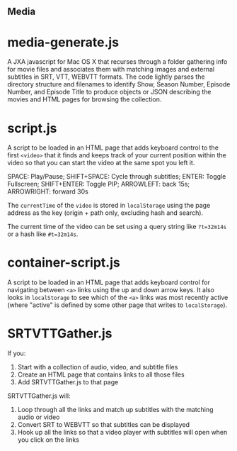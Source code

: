 ## Media

# media-generate.js

A JXA javascript for Mac OS X that recurses through a folder gathering info for movie files and associates them with matching images and external subtitles in SRT, VTT, WEBVTT formats. The code lightly parses the directory structure and filenames to identify Show, Season Number, Episode Number, and Episode Title to produce objects or JSON describing the movies and HTML pages for browsing the collection. 

# script.js

A script to be loaded in an HTML page that adds keyboard control to the first `<video>` that it finds and keeps track of your current position within the video so that you can start the video at the same spot you left it.

SPACE: Play/Pause;
SHIFT+SPACE: Cycle through subtitles;
ENTER: Toggle Fullscreen;
SHIFT+ENTER: Toggle PIP;
ARROWLEFT: back 15s;
ARROWRIGHT: forward 30s

The `currentTime` of the `video` is stored in `localStorage` using the page address as the key (origin + path only, excluding hash and search).

The current time of the video can be set using a query string like `?t=32m14s` or a hash like `#t=32m14s`.

# container-script.js

A script to be loaded in an HTML page that adds keyboard control for navigating between `<a>` links using the up and down arrow keys. It also looks in `localStorage` to see which of the `<a>` links was most recently active (where "active" is defined by some other page that writes to `localStorage`).

# SRTVTTGather.js

If you:
1. Start with a collection of audio, video, and subtitle files
2. Create an HTML page that contains links to all those files
3. Add SRTVTTGather.js to that page

SRTVTTGather.js will:
1. Loop through all the links and match up subtitles with the matching audio or video
2. Convert SRT to WEBVTT so that subtitles can be displayed
3. Hook up all the links so that a video player with subtitles will open when you click on the links
